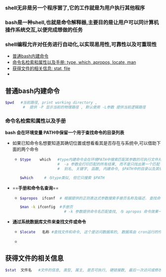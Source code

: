 ### shell无非是另一个程序罢了,它的工作就是为用户执行其他程序

### bash是一种shell,也就是命令解释器,主要目的是让用户可以同计算机操作系统交互,以便完成想做的任务

### shell编程允许对任务进行自动化,以实现易用性,可靠性以及可重现性

- [普通bash内建命令](#普通bash内建命令)
- [命令名检索和属性以及手册: type, which, apropos, locate, man](#命令名检索和属性以及手册)
- [获得文件的相关信息: stat, file](#获得文件的相关信息)
- 







## 普通bash内建命令

```bash
$pwd   #当前路径, print working directory , 
        #  提供 -P 显示当前的物理路径 , 默认使用 -L参数 提供当前逻辑路径


```



### 命令名检索和属性以及手册

**bash 会在环境变量 PATH中保留一个用于查找命令的目录列表**

- 如果已知命令名想要知道其确切位置或想看看其是否存在与系统中,可以借助下面的两个命令

  - ```bash
    $type    which   #type内建命令会在环境PATH中搜索匹配其参数的可执行文件并显示匹配结果的类型和位置
                     #  -a 参数会打印匹配的所有结果, 而不是只找出第一个匹配
                     #  别名, 关键字, 函数, 内建命令, $PATH中的目录以及其他命令散列表
    
    $which     # 与type类似, 但它只搜索 $PATH 
    ```

- ==**手册和命令名查询**==

  - ```bash
    $apropos  ifconf  # 根据提供的正则表达式参数搜索手册页名称及描述. 查找命令, 非常有用
    
    $man -k ifconfig  #手册页
                        # -k 参数提供命令名匹配查找, 与 apropos 命令效果一样
    ```

- **通过系统数据库文件来查找文件或命令**

  - ```bash
    $locate   名称 #查找文件和命令, 这个是访问数据库的, 数据库由 cron运行的作业负责编译和更新
    ```

  - 





## 获得文件的相关信息

```bash
$stat  文件名   #文件的信息, 类型, 属主, 是否可执行, 硬链接数, 最后一次访问或修改时间

```













